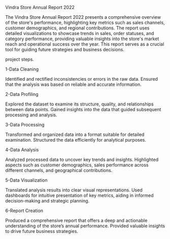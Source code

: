 Vindra Store Annual Report 2022

The Vindra Store Annual Report 2022 presents a comprehensive overview of the store's performance, 
highlighting key metrics such as sales channels, customer demographics, and regional contributions.
The report uses detailed visualizations to showcase trends in sales, order statuses,
and category performance, providing valuable insights into the store's market reach 
and operational success over the year. This report serves as a crucial tool for guiding
future strategies and business decisions.

project steps.

1-Data Cleaning

Identified and rectified inconsistencies or errors in the raw data.
Ensured that the analysis was based on reliable and accurate information.

2-Data Profiling

Explored the dataset to examine its structure, quality, and relationships between data points.
Gained insights into the data that guided subsequent processing and analysis.

3-Data Processing

Transformed and organized data into a format suitable for detailed examination.
Structured the data efficiently for analytical purposes.

4-Data Analysis

Analyzed processed data to uncover key trends and insights.
Highlighted aspects such as customer demographics, sales performance across different channels, and geographical contributions.

5-Data Visualization

Translated analysis results into clear visual representations.
Used dashboards for intuitive presentation of key metrics, aiding in informed decision-making and strategic planning.

6-Report Creation

Produced a comprehensive report that offers a deep and actionable understanding of the store’s annual performance.
Provided valuable insights to drive future business strategies.
